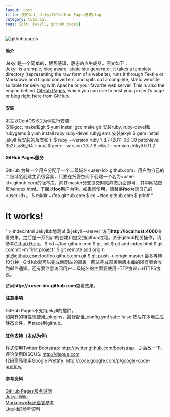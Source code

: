 ```yaml
---
layout: post
title: 使用Git, Jekyll和GitHub Pages搭建blog
category: tutorial
tags: [git, jekyll, github pages]
---
```


![github pages][0]

#### 简介
Jekyll是一个简单的，博客感知，静态站点生成器。原文如下：  
Jekyll is a simple, blog aware, static site generator. It takes a template directory (representing the raw form of a website), runs it through Textile or Markdown and Liquid converters, and spits out a complete, static website suitable for serving with Apache or your favorite web server. This is also the engine behind [GitHub Pages][2], which you can use to host your project’s page or blog right here from GitHub.  

#### 安装
本文以CentOS 6.2为例进行安装:  
安装gcc, make和git
    $ yum install gcc make git
安装ruby, ruby-devel和rubygems
    $ yum install ruby ruby-devel rubygems
安装jekyll
    $ gem install jekyll
我安装的版本如下
    $ ruby --version
    ruby 1.8.7 (2011-06-30 patchlevel 352) [x86_64-linux]
    $ gem --version
    1.3.7
    $ jekyll --version
    Jekyll 0.11.2

#### GitHub Pages服务
GitHub 为每一个用户分配了一个二级域名&lt;user-id&gt;.github.com，用户为自己的二级域名创建主页很容易，只要在托管空间下创建一个名为&lt;user-id&gt;.github.com的版本库，向其master分支提交网站静态页面即可，其中网站首页为index.html。下面以**foo**用户为例，如果您使用，请替换**foo**为您自己的&lt;user-id&gt;。 
    $ mkdir ~/foo.github.com
    $ cd ~/foo.github.com
    $ printf "<h1>It works!</h1>" > index.html
Jekyll本地测试
    $ jekyll --server
访问**http://localhost:4000**查看效果。之后是一系列git的创建和提交到github过程。关于github相关操作，请参考[Github Help][8]。
    $ cd ~/foo.github.com
    $ git init
    $ git add index.html
    $ git commit -m "init project"
    $ git remote add origin git@github.com:foo/foo.github.com.git
    $ git push -u origin master
最多等待10分钟，GitHub就可以完成新网站的部署。网站完成部署后版本库的所有者会收到邮件通知。还有要注意访问用户二级域名的主页要使用HTTP协议非HTTPS协议。  

访问**http://&lt;user-id&gt;.github.com**查看效果。

#### 注意事项
GitHub Pages不支持jekyll的插件。  
如果有的特性想使用\_plugins，最好配置\_config.yml
    safe: false
然后在本地生成静态文件，再trace到github。

#### 其他支持（本站为例）
样式使用Twitter Bootstrap: <http://twitter.github.com/bootstrap>，之后改一下。  
评论使用DISQUS: <http://disqus.com>  
代码高亮使用Google Prettify: <http://code.google.com/p/google-code-prettify/>  

#### 参考资料
[GitHub Pages服务说明][2]  
[Jekyll Wiki][3]  
[Markdown标记语言参考][4]  
[Liquid的参考资料][7]


[0]: http://pages.github.com/logo_pages.png "github pages"
[1]: http://git-scm.com
[2]: https://pages.github.com
[3]: https://github.com/mojombo/jekyll
[4]: http://daringfireball.net/projects/markdown/
[5]: http://disqus.com
[6]: https://github.com/plusjade/jekyll-bootstrap
[7]: https://github.com/Shopify/liquid/wiki/Liquid-for-Designers
[8]: http://help.github.com
